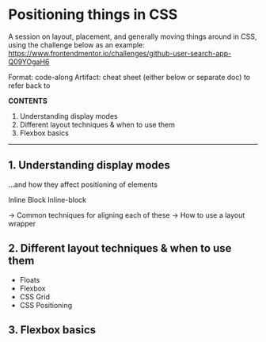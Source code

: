 # Positioning things in CSS

A session on layout, placement, and generally moving things around in CSS, using the challenge below as an example:
https://www.frontendmentor.io/challenges/github-user-search-app-Q09YOgaH6

Format: code-along
Artifact: cheat sheet (either below or separate doc) to refer back to

**CONTENTS**
1. Understanding display modes
2. Different layout techniques & when to use them
3. Flexbox basics

----------------------------------------------------------------

## 1. Understanding display modes
...and how they affect positioning of elements

Inline
Block
Inline-block

-> Common techniques for aligning each of these
-> How to use a layout wrapper

## 2. Different layout techniques & when to use them
- Floats
- Flexbox
- CSS Grid
- CSS Positioning

## 3. Flexbox basics


